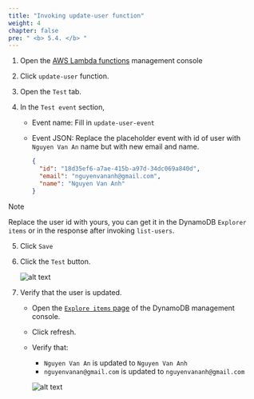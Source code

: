 ```yaml
---
title: "Invoking update-user function"
weight: 4
chapter: false
pre: " <b> 5.4. </b> "
---
```


1. Open the [AWS Lambda functions](https://console.aws.amazon.com/lambda/home?#/functions) management console
2. Click `update-user` function.
3. Open the `Test` tab.
4. In the `Test event` section,

   - Event name: Fill in `update-user-event`
   - Event JSON: Replace the placeholder event with id of user with `Nguyen Van An` name but with new email and name.

     ```json
     {
       "id": "18d35ef6-a7ae-415b-a97d-34dc069a840d",
       "email": "nguyenvananh@gmail.com",
       "name": "Nguyen Van Anh"
     }
     ```

> [!NOTE]
> Replace the user id with yours, you can get it in the DynamoDB `Explorer items` or in the response after invoking `list-users`.

5. Click `Save`
6. Click the `Test` button.

   ![alt text](/images/workshop-1/lambda-invoke-with-console--update-user-event.jpg)

7. Verify that the user is updated.

   - Open the [`Explore items` page](https://console.aws.amazon.com/dynamodbv2/home#item-explorer) of the DynamoDB management console.
   - Click refresh.
   - Verify that:

     - `Nguyen Van An` is updated to `Nguyen Van Anh`
     - `nguyenvanan@gmail.com` is updated to `nguyenvananh@gmail.com`

     ![alt text](/images/workshop-1/lambda-invoke-with-console--update-user-verify.jpg)
